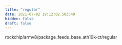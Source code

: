 ```yaml
---
title: "regular"
date: 2021-07-02 19:12:02.503549
hidden: false
draft: false
---
```


rockchip/armv8/package_feeds_base_ath10k-ct/regular

